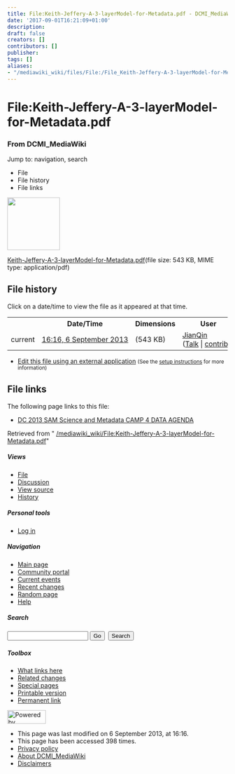```yaml
---
title: File:Keith-Jeffery-A-3-layerModel-for-Metadata.pdf - DCMI_MediaWiki
date: '2017-09-01T16:21:09+01:00'
description: 
draft: false
creators: []
contributors: []
publisher: 
tags: []
aliases:
- "/mediawiki_wiki/files/File:/File_Keith-Jeffery-A-3-layerModel-for-Metadata.pdf.html"
---
```


<a id="top"></a>
# File:Keith-Jeffery-A-3-layerModel-for-Metadata.pdf

### From DCMI\_MediaWiki

Jump to: navigation, search
<!-- start content -->
- File
- File history
- File links

 [<img alt="" src="/skins/common/images/icons/fileicon-pdf.png" width="120" height="120">](/mediawiki_wiki/files/Keith-Jeffery-A-3-layerModel-for-Metadata.pdf)

[Keith-Jeffery-A-3-layerModel-for-Metadata.pdf](/mediawiki_wiki/files/Keith-Jeffery-A-3-layerModel-for-Metadata.pdf "Keith-Jeffery-A-3-layerModel-for-Metadata.pdf")‎(file size: 543 KB, MIME type: application/pdf)

<!-- 
NewPP limit report
Preprocessor node count: 0/1000000
Post-expand include size: 0/2097152 bytes
Template argument size: 0/2097152 bytes
Expensive parser function count: 0/100
-->
## File history

Click on a date/time to view the file as it appeared at that time.

<table class="wikitable filehistory">
  <tr>
    <td></td>
    <th>Date/Time</th>
    <th>Dimensions</th>
    <th>User</th>
    <th>Comment</th>
  </tr>
  <tr>
    <td>current</td>
    <td class="filehistory-selected" style="white-space: nowrap;"><a href="/mediawiki_wiki/files/Keith-Jeffery-A-3-layerModel-for-Metadata.pdf">16:16, 6 September 2013</a></td>
    <td> <span style="white-space: nowrap;">(543 KB)</span>
    </td>
    <td>
      <a href="/index.php?title=User:JianQin&amp;action=edit&amp;redlink=1" class="new mw-userlink" title="User:JianQin (page does not exist)">JianQin</a> <span style="white-space: nowrap;"> <span class="mw-usertoollinks">(<a href="/index.php?title=User_talk:JianQin&amp;action=edit&amp;redlink=1" class="new" title="User talk:JianQin (page does not exist)">Talk</a> | <a href="/index.php/Special:Contributions/JianQin" title="Special:Contributions/JianQin">contribs</a>)</span></span>
    </td>
    <td></td>
  </tr>
</table>

  

- [Edit this file using an external application](/index.php?title=File:Keith-Jeffery-A-3-layerModel-for-Metadata.pdf&action=edit&externaledit=true&mode=file "File:Keith-Jeffery-A-3-layerModel-for-Metadata.pdf") <small>(See the <a href="http://www.mediawiki.org/wiki/Manual:External_editors" class="external text" rel="nofollow">setup instructions</a> for more information)</small>

## File links

The following page links to this file:

- [DC 2013 SAM Science and Metadata CAMP 4 DATA AGENDA](/index.php/DC_2013_SAM_Science_and_Metadata_CAMP_4_DATA_AGENDA "DC 2013 SAM Science and Metadata CAMP 4 DATA AGENDA")

Retrieved from " [/mediawiki_wiki/File:Keith-Jeffery-A-3-layerModel-for-Metadata.pdf](/mediawiki_wiki/files/File:/File:Keith-Jeffery-A-3-layerModel-for-Metadata.pdf.html)"

<!-- end content -->

##### Views

- [File](/mediawiki_wiki/files/File:/File:Keith-Jeffery-A-3-layerModel-for-Metadata.pdf.html "View the file page [c]")
- [Discussion](/index.php?title=File_talk:Keith-Jeffery-A-3-layerModel-for-Metadata.pdf&action=edit&redlink=1 "Discussion about the content page [t]")
- [View source](/index.php?title=File:Keith-Jeffery-A-3-layerModel-for-Metadata.pdf&action=edit "This page is protected.
You can view its source [e]")
- [History](/index.php?title=File:Keith-Jeffery-A-3-layerModel-for-Metadata.pdf&action=history "Past revisions of this page [h]")

##### Personal tools

- [Log in](/index.php?title=Special:UserLogin&returnto=File:Keith-Jeffery-A-3-layerModel-for-Metadata.pdf "You are encouraged to log in; however, it is not mandatory [o]")

<script type="text/javascript"> if (window.isMSIE55) fixalpha(); </script>

##### Navigation

- [Main page](/index.php/Main_Page "Visit the main page [z]")
- [Community portal](/index.php/DCMI_MediaWiki:Community_portal "About the project, what you can do, where to find things")
- [Current events](/index.php/DCMI_MediaWiki:Current_events "Find background information on current events")
- [Recent changes](/index.php/Special:RecentChanges "The list of recent changes in the wiki [r]")
- [Random page](/index.php/Special:Random "Load a random page [x]")
- [Help](/index.php/Help:Contents "The place to find out")

##### <label for="searchInput">Search</label>

<form action="/index.php" id="searchform">
				<input type="hidden" name="title" value="Special:Search">
				<input id="searchInput" title="Search DCMI_MediaWiki" accesskey="f" type="search" name="search">
				<input type="submit" name="go" class="searchButton" id="searchGoButton" value="Go" title="Go to a page with this exact name if exists"> 
				<input type="submit" name="fulltext" class="searchButton" id="mw-searchButton" value="Search" title="Search the pages for this text">
			</form>

##### Toolbox

- [What links here](/index.php/Special:WhatLinksHere/File:Keith-Jeffery-A-3-layerModel-for-Metadata.pdf "List of all wiki pages that link here [j]")
- [Related changes](/index.php/Special:RecentChangesLinked/File:Keith-Jeffery-A-3-layerModel-for-Metadata.pdf "Recent changes in pages linked from this page [k]")
- [Special pages](/index.php/Special:SpecialPages "List of all special pages [q]")
- [Printable version](/index.php?title=File:Keith-Jeffery-A-3-layerModel-for-Metadata.pdf&printable=yes "Printable version of this page [p]")
- [Permanent link](/index.php?title=File:Keith-Jeffery-A-3-layerModel-for-Metadata.pdf&oldid=5251 "Permanent link to this revision of the page")

<!-- end of the left (by default at least) column -->

 [<img src="/skins/common/images/poweredby_mediawiki_88x31.png" height="31" width="88" alt="Powered by MediaWiki">](http://www.mediawiki.org/)

- This page was last modified on 6 September 2013, at 16:16.
- This page has been accessed 398 times.
- [Privacy policy](/index.php/DCMI_MediaWiki:Privacy_policy "DCMI MediaWiki:Privacy policy")
- [About DCMI\_MediaWiki](/index.php/DCMI_MediaWiki:About "DCMI MediaWiki:About")
- [Disclaimers](/index.php/DCMI_MediaWiki:General_disclaimer "DCMI MediaWiki:General disclaimer")

<script>if (window.runOnloadHook) runOnloadHook();</script><!-- Served in 0.451 secs. -->
